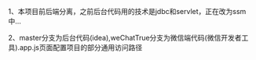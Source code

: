 1、本项目前后端分离，之前后台代码用的技术是jdbc和servlet，正在改为ssm中...

2、master分支为后台代码(idea),weChatTrue分支为微信端代码(微信开发者工具).app.js页面配置项目的部分通用访问路径

